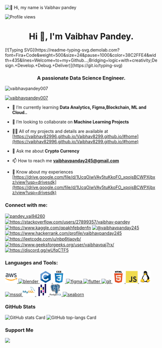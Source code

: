 ![👋 Hi, my name is Vaibhav pandey](https://user-images.githubusercontent.com/10498744/210012254-234538ff-d198-48aa-8964-37e6fd45d227.gif)

![Profile views](https://komarev.com/ghpvc/?username=Vaibhavpandey007&label=Profile%20views&color=0e75b6&style=flat)

<div id="toc">

<h1 align="center">Hi 👋, I'm Vaibhav Pandey.</h1>
[![Typing SVG](https://readme-typing-svg.demolab.com?font=Fira+Code&weight=500&size=24&pause=1000&color=38C2FFE4&width=435&lines=Welcome+to+my+Github...;Bridging+logic+with+creativity;Design.+Develop.+Debug.+Deliver)](https://git.io/typing-svg)
<h3 align="center">A passionate Data Science Engineer.</h3>

<p align="left"> <img src="https://komarev.com/ghpvc/?username=vaibhavpandey007&label=Profile%20views&color=0e75b6&style=flat" alt="vaibhavpandey007" /> </p>

[<p align="left"> <a href="https://github.com/ryo-ma/github-profile-trophy"><img src="https://github-profile-trophy.vercel.app/?username=vaibhavpandey007" alt="vaibhavpandey007" /></a> </p>
](https://github-profile-trophy.vercel.app/?username=ryo-ma&theme=juicyfresh)

- 🌱 I’m currently learning **Data Analytics, Figma,Blockchain, ML and Cloud..**

- 👯 I’m looking to collaborate on **Machine Learning Projects**

- 👨‍💻 All of my projects and details are available at [https://vaibhav82996.github.io/Vaibhav8299.github.io/#home](https://vaibhav82996.github.io/Vaibhav8299.github.io/#home)

- 💬 Ask me about **Crypto Currency**

- 📫 How to reach me **vaibhavpanday245@gmail.com**

- 📄 Know about my experiences [https://drive.google.com/file/d/1UcqOiwVAy5tuKkoFO_xpojsBCWPXjbxz/view?usp=drivesdk](https://drive.google.com/file/d/1UcqOiwVAy5tuKkoFO_xpojsBCWPXjbxz/view?usp=drivesdk)

<h3 align="left">Connect with me:</h3>
<p align="left">
<a href="https://twitter.com/pandey_vai94260" target="blank"><img align="center" src="https://raw.githubusercontent.com/rahuldkjain/github-profile-readme-generator/master/src/images/icons/Social/twitter.svg" alt="pandey_vai94260" height="30" width="40" /></a>
<a href="https://stackoverflow.com/users/https://stackoverflow.com/users/27899357/vaibhav-pandey" target="blank"><img align="center" src="https://raw.githubusercontent.com/rahuldkjain/github-profile-readme-generator/master/src/images/icons/Social/stack-overflow.svg" alt="https://stackoverflow.com/users/27899357/vaibhav-pandey" height="30" width="40" /></a>
<a href="https://kaggle.com/https://www.kaggle.com/qpakhfebdenfn" target="blank"><img align="center" src="https://raw.githubusercontent.com/rahuldkjain/github-profile-readme-generator/master/src/images/icons/Social/kaggle.svg" alt="https://www.kaggle.com/qpakhfebdenfn" height="30" width="40" /></a>
<a href="https://medium.com/@vaibhavpanday245" target="blank"><img align="center" src="https://raw.githubusercontent.com/rahuldkjain/github-profile-readme-generator/master/src/images/icons/Social/medium.svg" alt="@vaibhavpanday245" height="30" width="40" /></a>
<a href="https://www.hackerrank.com/https://www.hackerrank.com/profile/vaibhavpanday245" target="blank"><img align="center" src="https://raw.githubusercontent.com/rahuldkjain/github-profile-readme-generator/master/src/images/icons/Social/hackerrank.svg" alt="https://www.hackerrank.com/profile/vaibhavpanday245" height="30" width="40" /></a>
<a href="https://www.leetcode.com/https://leetcode.com/u/nbp6tjaovb/" target="blank"><img align="center" src="https://raw.githubusercontent.com/rahuldkjain/github-profile-readme-generator/master/src/images/icons/Social/leet-code.svg" alt="https://leetcode.com/u/nbp6tjaovb/" height="30" width="40" /></a>
<a href="https://auth.geeksforgeeks.org/user/https://www.geeksforgeeks.org/user/vaibhavpaj7rx/" target="blank"><img align="center" src="https://raw.githubusercontent.com/rahuldkjain/github-profile-readme-generator/master/src/images/icons/Social/geeks-for-geeks.svg" alt="https://www.geeksforgeeks.org/user/vaibhavpaj7rx/" height="30" width="40" /></a>
<a href="https://discord.gg/https://discord.gg/wUfqCTF5" target="blank"><img align="center" src="https://raw.githubusercontent.com/rahuldkjain/github-profile-readme-generator/master/src/images/icons/Social/discord.svg" alt="https://discord.gg/wUfqCTF5" height="30" width="40" /></a>
</p>

<h3 align="left">Languages and Tools:</h3>
<p align="left"> <a href="https://aws.amazon.com" target="_blank" rel="noreferrer"> <img src="https://raw.githubusercontent.com/devicons/devicon/master/icons/amazonwebservices/amazonwebservices-original-wordmark.svg" alt="aws" width="40" height="40"/> </a> <a href="https://www.blender.org/" target="_blank" rel="noreferrer"> <img src="https://download.blender.org/branding/community/blender_community_badge_white.svg" alt="blender" width="40" height="40"/> </a> <a href="https://www.cprogramming.com/" target="_blank" rel="noreferrer"> <img src="https://raw.githubusercontent.com/devicons/devicon/master/icons/c/c-original.svg" alt="c" width="40" height="40"/> </a> <a href="https://www.w3schools.com/css/" target="_blank" rel="noreferrer"> <img src="https://raw.githubusercontent.com/devicons/devicon/master/icons/css3/css3-original-wordmark.svg" alt="css3" width="40" height="40"/> </a> <a href="https://www.figma.com/" target="_blank" rel="noreferrer"> <img src="https://www.vectorlogo.zone/logos/figma/figma-icon.svg" alt="figma" width="40" height="40"/> </a> <a href="https://flutter.dev" target="_blank" rel="noreferrer"> <img src="https://www.vectorlogo.zone/logos/flutterio/flutterio-icon.svg" alt="flutter" width="40" height="40"/> </a> <a href="https://git-scm.com/" target="_blank" rel="noreferrer"> <img src="https://www.vectorlogo.zone/logos/git-scm/git-scm-icon.svg" alt="git" width="40" height="40"/> </a> <a href="https://www.w3.org/html/" target="_blank" rel="noreferrer"> <img src="https://raw.githubusercontent.com/devicons/devicon/master/icons/html5/html5-original-wordmark.svg" alt="html5" width="40" height="40"/> </a> <a href="https://developer.mozilla.org/en-US/docs/Web/JavaScript" target="_blank" rel="noreferrer"> <img src="https://raw.githubusercontent.com/devicons/devicon/master/icons/javascript/javascript-original.svg" alt="javascript" width="40" height="40"/> </a> <a href="https://www.linux.org/" target="_blank" rel="noreferrer"> <img src="https://raw.githubusercontent.com/devicons/devicon/master/icons/linux/linux-original.svg" alt="linux" width="40" height="40"/> </a> <a href="https://www.microsoft.com/en-us/sql-server" target="_blank" rel="noreferrer"> <img src="https://www.svgrepo.com/show/303229/microsoft-sql-server-logo.svg" alt="mssql" width="40" height="40"/> </a> <a href="https://www.mysql.com/" target="_blank" rel="noreferrer"> <img src="https://raw.githubusercontent.com/devicons/devicon/master/icons/mysql/mysql-original-wordmark.svg" alt="mysql" width="40" height="40"/> </a> <a href="https://pandas.pydata.org/" target="_blank" rel="noreferrer"> <img src="https://raw.githubusercontent.com/devicons/devicon/2ae2a900d2f041da66e950e4d48052658d850630/icons/pandas/pandas-original.svg" alt="pandas" width="40" height="40"/> </a> <a href="https://www.postgresql.org" target="_blank" rel="noreferrer"> <img src="https://raw.githubusercontent.com/devicons/devicon/master/icons/postgresql/postgresql-original-wordmark.svg" alt="postgresql" width="40" height="40"/> </a> <a href="https://seaborn.pydata.org/" target="_blank" rel="noreferrer"> <img src="https://seaborn.pydata.org/_images/logo-mark-lightbg.svg" alt="seaborn" width="40" height="40"/> </a> </p>
 <h3 align="left">GitHub Stats</h3>
<p align="left">
  <img width="48%" src="https://github-readme-stats.vercel.app/api?username=Vaibhavpandey007&theme=react&cache_seconds=1800&border_radius=4&hide_title=false&hide_rank=false&show_icons=true&include_all_commits=true&line_height=25&hide_border=true" alt="GitHub stats Card" />
  <img width="48%" src="https://github-readme-stats.vercel.app/api/top-langs?username=Vaibhavpandey007&theme=react&cache_seconds=1800&border_radius=4&hide_title=false&layout=compact&langs_count=8&card_width=400&hide_progress=false&hide_border=true&locale=en" alt="GitHub top-langs Card" />
</p>
<h3 align="left">Support Me</h3>
<p align="left"><a href="https://ko-fi.com/vaibhavpandey007" target="_blank"><img src="https://img.shields.io/badge/Ko--fi-343B45?style=for-the-badge&logo=kofi&logoColor=Black" height="36" style="margin-right: 4px"></a></p>




